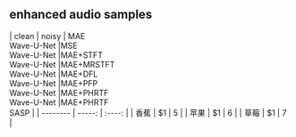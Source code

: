 ## enhanced audio samples
| clean        | noisy    |  MAE <br> Wave-U-Net  |MSE <br> Wave-U-Net  |MAE+STFT <br> Wave-U-Net  |MAE+MRSTFT <br> Wave-U-Net  |MAE+DFL <br> Wave-U-Net  |MAE+PFP <br> Wave-U-Net  |MAE+PHRTF <br> Wave-U-Net  |MAE+PHRTF <br> SASP  |
| --------   | -----:   | :----: |
| 香蕉        | $1      |   5    |
| 苹果        | $1      |   6    |
| 草莓        | $1      |   7    |

